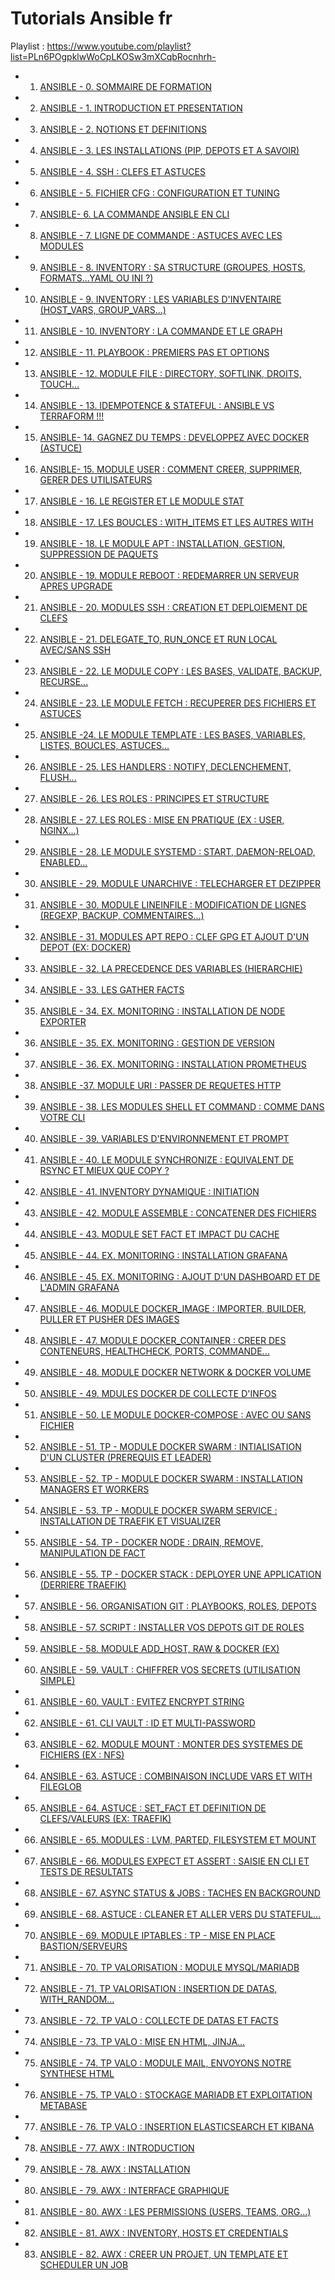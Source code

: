 # Tutorials Ansible fr

Playlist : https://www.youtube.com/playlist?list=PLn6POgpklwWoCpLKOSw3mXCqbRocnhrh-

- 1. [ANSIBLE - 0. SOMMAIRE DE FORMATION](https://www.youtube.com/watch?v=kzmvwc2q_z0)
- 2. [ANSIBLE - 1. INTRODUCTION ET PRESENTATION](https://www.youtube.com/watch?v=Cisg9bLhLkk)
- 3. [ANSIBLE - 2. NOTIONS ET DEFINITIONS](https://www.youtube.com/watch?v=tirjpYSMkkM)
- 4. [ANSIBLE - 3. LES INSTALLATIONS (PIP, DEPOTS ET A SAVOIR)](https://www.youtube.com/watch?v=0P25aOuUyxY)
- 5. [ANSIBLE - 4. SSH : CLEFS ET ASTUCES](https://www.youtube.com/watch?v=dpDQ94huxmI)
- 6. [ANSIBLE - 5. FICHIER CFG : CONFIGURATION ET TUNING](https://www.youtube.com/watch?v=8Hb-i9lXdXA)
- 7. [ANSIBLE- 6. LA COMMANDE ANSIBLE EN CLI](https://www.youtube.com/watch?v=JPohVKUEnbs)
- 8. [ANSIBLE - 7. LIGNE DE COMMANDE : ASTUCES AVEC LES MODULES](https://www.youtube.com/watch?v=blOKHSEs6IY)
- 9. [ANSIBLE - 8. INVENTORY : SA STRUCTURE (GROUPES, HOSTS, FORMATS...YAML OU INI ?)](https://www.youtube.com/watch?v=D8BUV1RYFjw)
- 10. [ANSIBLE - 9. INVENTORY : LES VARIABLES D'INVENTAIRE (HOST_VARS, GROUP_VARS...)](https://www.youtube.com/watch?v=UuiRDRIJ-sM)
- 11. [ANSIBLE - 10. INVENTORY : LA COMMANDE ET LE GRAPH](https://www.youtube.com/watch?v=D6Ru-M04G4M)
- 12. [ANSIBLE - 11. PLAYBOOK : PREMIERS PAS ET OPTIONS](https://www.youtube.com/watch?v=yN29WlhIUrI)
- 13. [ANSIBLE - 12. MODULE FILE : DIRECTORY, SOFTLINK, DROITS, TOUCH...](https://www.youtube.com/watch?v=EmivDVqBqHw)
- 14. [ANSIBLE - 13. IDEMPOTENCE & STATEFUL : ANSIBLE VS TERRAFORM !!!](https://www.youtube.com/watch?v=Lkqbd_hcQlI)
- 15. [ANSIBLE- 14. GAGNEZ DU TEMPS : DEVELOPPEZ AVEC DOCKER (ASTUCE)](https://www.youtube.com/watch?v=aan0zpn2N-4)
- 16. [ANSIBLE- 15. MODULE USER : COMMENT CREER, SUPPRIMER, GERER DES UTILISATEURS](https://www.youtube.com/watch?v=O9KOT2jxBu4)
- 17. [ANSIBLE - 16. LE REGISTER ET LE MODULE STAT](https://www.youtube.com/watch?v=yI8duHq9HMY)
- 18. [ANSIBLE - 17. LES BOUCLES : WITH_ITEMS ET LES AUTRES WITH](https://www.youtube.com/watch?v=Iyw_s61sDmU)
- 19. [ANSIBLE - 18. LE MODULE APT : INSTALLATION, GESTION, SUPPRESSION DE PAQUETS](https://www.youtube.com/watch?v=0Capz3Z6Fds)
- 20. [ANSIBLE - 19. MODULE REBOOT : REDEMARRER UN SERVEUR APRES UPGRADE](https://www.youtube.com/watch?v=SRD2h5Fh4fA)
- 21. [ANSIBLE - 20. MODULES SSH : CREATION ET DEPLOIEMENT DE CLEFS](https://www.youtube.com/watch?v=NZX80E0Uyao)
- 22. [ANSIBLE - 21. DELEGATE_TO, RUN_ONCE ET RUN LOCAL AVEC/SANS SSH](https://www.youtube.com/watch?v=ETtSXkXdp-k)
- 23. [ANSIBLE - 22. LE MODULE COPY : LES BASES, VALIDATE, BACKUP, RECURSE...](https://www.youtube.com/watch?v=oIxoRcccnZ8)
- 24. [ANSIBLE - 23. LE MODULE FETCH : RECUPERER DES FICHIERS ET ASTUCES](https://www.youtube.com/watch?v=hYsI7_259kQ)
- 25. [ANSIBLE -24. LE MODULE TEMPLATE : LES BASES, VARIABLES, LISTES, BOUCLES, ASTUCES...](https://www.youtube.com/watch?v=bprLiIL0BA4)
- 26. [ANSIBLE - 25. LES HANDLERS : NOTIFY, DECLENCHEMENT, FLUSH...](https://www.youtube.com/watch?v=4JWiTCxCBUc)
- 27. [ANSIBLE - 26. LES ROLES : PRINCIPES ET STRUCTURE](https://www.youtube.com/watch?v=XCgl7RTrZ1g)
- 28. [ANSIBLE - 27. LES ROLES : MISE EN PRATIQUE (EX : USER, NGINX...)](https://www.youtube.com/watch?v=IV7DxtlUnEw)
- 29. [ANSIBLE - 28. LE MODULE SYSTEMD : START, DAEMON-RELOAD, ENABLED...](https://www.youtube.com/watch?v=UXVEOBBrN8w)
- 30. [ANSIBLE - 29. MODULE UNARCHIVE : TELECHARGER ET DEZIPPER](https://www.youtube.com/watch?v=_bu4qJF84Tc)
- 31. [ANSIBLE - 30. MODULE LINEINFILE : MODIFICATION DE LIGNES (REGEXP, BACKUP, COMMENTAIRES...)](https://www.youtube.com/watch?v=vQR7ulunAY0)
- 32. [ANSIBLE - 31. MODULES APT REPO : CLEF GPG ET AJOUT D'UN DEPOT (EX: DOCKER)](https://www.youtube.com/watch?v=00pZXFmPtjk)
- 33. [ANSIBLE - 32. LA PRECEDENCE DES VARIABLES (HIERARCHIE)](https://www.youtube.com/watch?v=LN_WOYssu5I)
- 34. [ANSIBLE - 33. LES GATHER FACTS](https://www.youtube.com/watch?v=JxQMp92yRXc)
- 35. [ANSIBLE - 34. EX. MONITORING : INSTALLATION DE NODE EXPORTER](https://www.youtube.com/watch?v=jliUiwSLGGU)
- 36. [ANSIBLE - 35. EX. MONITORING : GESTION DE VERSION](https://www.youtube.com/watch?v=RdWdX2xDTKQ)
- 37. [ANSIBLE - 36. EX. MONITORING : INSTALLATION PROMETHEUS](https://www.youtube.com/watch?v=JyBBRE3npTI)
- 38. [ANSIBLE -37. MODULE URI : PASSER DE REQUETES HTTP](https://www.youtube.com/watch?v=csh_sk_2878)
- 39. [ANSIBLE - 38. LES MODULES SHELL ET COMMAND : COMME DANS VOTRE CLI](https://www.youtube.com/watch?v=C7GUr8aaidw)
- 40. [ANSIBLE - 39. VARIABLES D'ENVIRONNEMENT ET PROMPT](https://www.youtube.com/watch?v=D_RopZzKiF4)
- 41. [ANSIBLE - 40. LE MODULE SYNCHRONIZE : EQUIVALENT DE RSYNC ET MIEUX QUE COPY ?](https://www.youtube.com/watch?v=T5lF9mQtOfA)
- 42. [ANSIBLE - 41. INVENTORY DYNAMIQUE : INITIATION](https://www.youtube.com/watch?v=Vau8e7QAnfc)
- 43. [ANSIBLE - 42. MODULE ASSEMBLE : CONCATENER DES FICHIERS](https://www.youtube.com/watch?v=Oq1m9ILOO3w)
- 44. [ANSIBLE - 43. MODULE SET FACT ET IMPACT DU CACHE](https://www.youtube.com/watch?v=WqUJ6Nfggko)
- 45. [ANSIBLE - 44. EX. MONITORING : INSTALLATION GRAFANA](https://www.youtube.com/watch?v=Uo3JajDupTc)
- 46. [ANSIBLE - 45. EX. MONITORING : AJOUT D'UN DASHBOARD ET DE L'ADMIN GRAFANA](https://www.youtube.com/watch?v=J9UuNS9vQXA)
- 47. [ANSIBLE - 46. MODULE DOCKER_IMAGE : IMPORTER, BUILDER, PULLER ET PUSHER DES IMAGES](https://www.youtube.com/watch?v=lSJYsgpv4sc)
- 48. [ANSIBLE - 47. MODULE DOCKER_CONTAINER : CREER DES CONTENEURS, HEALTHCHECK, PORTS, COMMANDE...](https://www.youtube.com/watch?v=LurnvbRu2DM)
- 49. [ANSIBLE - 48. MODULE DOCKER NETWORK & DOCKER VOLUME](https://www.youtube.com/watch?v=p5ZWfa-8o6w)
- 50. [ANSIBLE - 49. MDULES DOCKER DE COLLECTE D'INFOS](https://www.youtube.com/watch?v=ntt1iThqxCs)
- 51. [ANSIBLE - 50. LE MODULE DOCKER-COMPOSE : AVEC OU SANS FICHIER](https://www.youtube.com/watch?v=a3MY7_odBH8)
- 52. [ANSIBLE - 51. TP - MODULE DOCKER SWARM : INTIALISATION D'UN CLUSTER (PREREQUIS ET LEADER)](https://www.youtube.com/watch?v=RZE9iz89wX4)
- 53. [ANSIBLE - 52. TP - MODULE DOCKER SWARM : INSTALLATION MANAGERS ET WORKERS](https://www.youtube.com/watch?v=BR7Pu33EbQ4)
- 54. [ANSIBLE - 53. TP - MODULE DOCKER SWARM SERVICE : INSTALLATION DE TRAEFIK ET VISUALIZER](https://www.youtube.com/watch?v=ZnbHEKBi17w)
- 55. [ANSIBLE - 54. TP - DOCKER NODE : DRAIN, REMOVE, MANIPULATION DE FACT](https://www.youtube.com/watch?v=hF31J9uG0wk)
- 56. [ANSIBLE - 55. TP - DOCKER STACK : DEPLOYER UNE APPLICATION (DERRIERE TRAEFIK)](https://www.youtube.com/watch?v=5u-t_8DoPVk)
- 57. [ANSIBLE - 56. ORGANISATION GIT : PLAYBOOKS, ROLES, DEPOTS](https://www.youtube.com/watch?v=xpdFvE-YJtA)
- 58. [ANSIBLE - 57. SCRIPT : INSTALLER VOS DEPOTS GIT DE ROLES](https://www.youtube.com/watch?v=NJdyTHRR3bI)
- 59. [ANSIBLE - 58. MODULE ADD_HOST, RAW & DOCKER (EX)](https://www.youtube.com/watch?v=Y-tjgw5vD4s)
- 60. [ANSIBLE - 59. VAULT : CHIFFRER VOS SECRETS (UTILISATION SIMPLE)](https://www.youtube.com/watch?v=ceDcVPuN3HE)
- 61. [ANSIBLE - 60. VAULT : EVITEZ ENCRYPT STRING](https://www.youtube.com/watch?v=VgiMMpFbcNw)
- 62. [ANSIBLE - 61. CLI VAULT : ID ET MULTI-PASSWORD](https://www.youtube.com/watch?v=m0_2yg4K14w)
- 63. [ANSIBLE - 62. MODULE MOUNT : MONTER DES SYSTEMES DE FICHIERS (EX : NFS)](https://www.youtube.com/watch?v=aMdbu0AASEk)
- 64. [ANSIBLE - 63. ASTUCE : COMBINAISON INCLUDE VARS ET WITH FILEGLOB](https://www.youtube.com/watch?v=yAqtNFaaKsQ)
- 65. [ANSIBLE - 64. ASTUCE : SET_FACT ET DEFINITION DE CLEFS/VALEURS (EX: TRAEFIK)](https://www.youtube.com/watch?v=hyCbpsHHNdc)
- 66. [ANSIBLE - 65. MODULES : LVM, PARTED, FILESYSTEM ET MOUNT](https://www.youtube.com/watch?v=te7uwwh1ml8)
- 67. [ANSIBLE - 66. MODULES EXPECT ET ASSERT : SAISIE EN CLI ET TESTS DE RESULTATS](https://www.youtube.com/watch?v=7kLXcZASm1c)
- 68. [ANSIBLE - 67. ASYNC STATUS & JOBS : TACHES EN BACKGROUND](https://www.youtube.com/watch?v=sXhk7gwIcnE)
- 69. [ANSIBLE - 68. ASTUCE : CLEANER ET ALLER VERS DU STATEFUL...](https://www.youtube.com/watch?v=-842720hqIA)
- 70. [ANSIBLE - 69. MODULE IPTABLES : TP - MISE EN PLACE BASTION/SERVEURS](https://www.youtube.com/watch?v=xMbXX5AG8iM)
- 71. [ANSIBLE - 70. TP VALORISATION : MODULE MYSQL/MARIADB](https://www.youtube.com/watch?v=I06DCZYTwgg)
- 72. [ANSIBLE - 71. TP VALORISATION : INSERTION DE DATAS, WITH_RANDOM...](https://www.youtube.com/watch?v=Z8XaYHHgZrc)
- 73. [ANSIBLE - 72. TP VALO : COLLECTE DE DATAS ET FACTS](https://www.youtube.com/watch?v=X3esBWVpIjQ)
- 74. [ANSIBLE - 73. TP VALO : MISE EN HTML, JINJA...](https://www.youtube.com/watch?v=qN9NVOy_JsI)
- 75. [ANSIBLE - 74. TP VALO : MODULE MAIL, ENVOYONS NOTRE SYNTHESE HTML](https://www.youtube.com/watch?v=PmpKA1FfZnQ)
- 76. [ANSIBLE - 75. TP VALO : STOCKAGE MARIADB ET EXPLOITATION METABASE](https://www.youtube.com/watch?v=3Iaog7KYFnA)
- 77. [ANSIBLE - 76. TP VALO : INSERTION ELASTICSEARCH ET KIBANA](https://www.youtube.com/watch?v=ZhUebCvPum4)
- 78. [ANSIBLE - 77. AWX : INTRODUCTION](https://www.youtube.com/watch?v=TxujMdXLv1Y)
- 79. [ANSIBLE - 78. AWX : INSTALLATION](https://www.youtube.com/watch?v=DNnzdlGgaa8)
- 80. [ANSIBLE - 79. AWX : INTERFACE GRAPHIQUE](https://www.youtube.com/watch?v=2ROee0BR0so)
- 81. [ANSIBLE - 80. AWX : LES PERMISSIONS (USERS, TEAMS, ORG...)](https://www.youtube.com/watch?v=BqLeYxpeeoo)
- 82. [ANSIBLE - 81. AWX : INVENTORY, HOSTS ET CREDENTIALS](https://www.youtube.com/watch?v=FZJBrmpYEN8)
- 83. [ANSIBLE - 82. AWX : CREER UN PROJET, UN TEMPLATE ET SCHEDULER UN JOB](https://www.youtube.com/watch?v=zAB8ravvcmg)

